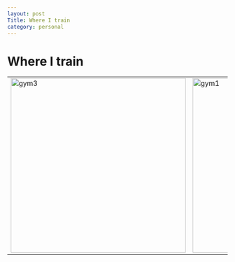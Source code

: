 ```yaml
---
layout: post
Title: Where I train
category: personal
---
```

# Where I train

<table>
<tr>
<td><img alt='gym3' src='/assets/img/gym/gym3.jpg' width='400px'/></td>
<td><img alt='gym1' src='/assets/img/gym/gym1.jpg' width='400px'/></td>
<td><img alt='gym2' src='/assets/img/gym/gym2.jpg' width='400px'/></td>
<td><img alt='gym4' src='/assets/img/gym/gym4.jpg' width='400px'/></td>
<td><img alt='gym5' src='/assets/img/gym/gym5.jpg' width='400px'/></td>
</tr>
</table>